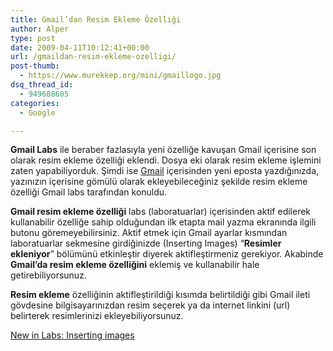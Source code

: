 ```yaml
---
title: Gmail’dan Resim Ekleme Özelliği
author: Alper
type: post
date: 2009-04-11T10:12:41+00:00
url: /gmaildan-resim-ekleme-ozelligi/
post-thumb:
  - https://www.murekkep.org/mini/gmaillogo.jpg
dsq_thread_id:
  - 949688605
categories:
  - Google

---
```

**Gmail Labs** ile beraber fazlasıyla yeni özelliğe kavuşan Gmail içerisine son olarak resim ekleme özelliği eklendi. Dosya eki olarak resim ekleme işlemini zaten yapabiliyorduk. Şimdi ise [Gmail][1] içerisinden yeni eposta yazdığınızda, yazınızın içerisine gömülü olarak ekleyebileceğiniz şekilde resim ekleme özelliği Gmail labs tarafından konuldu. 

**Gmail resim ekleme özelliği** labs (laboratuarlar) içerisinden aktif edilerek kullanabilir özelliğe sahip olduğundan ilk etapta mail yazma ekranında ilgili butonu göremeyebilirsiniz. Aktif etmek için Gmail ayarlar kısmından laboratuarlar sekmesine girdiğinizde (Inserting Images) &#8220;**Resimler ekleniyor**&#8221; bölümünü etkinleştir diyerek aktifleştirmeniz gerekiyor. Akabinde **Gmail&#8217;da resim ekleme özelliğini** eklemiş ve kullanabilir hale getirebiliyorsunuz. <!--more-->

**Resim ekleme** özelliğinin aktifleştirildiği kısımda belirtildiği gibi Gmail ileti gövdesine bilgisayarınızdan resim seçerek ya da internet linkini (url) belirterek resimlerinizi ekleyebiliyorsunuz. 

[New in Labs: Inserting images][2]

 [1]: http://gmail.com
 [2]: http://gmailblog.blogspot.com/2009/04/new-in-labs-inserting-images.html